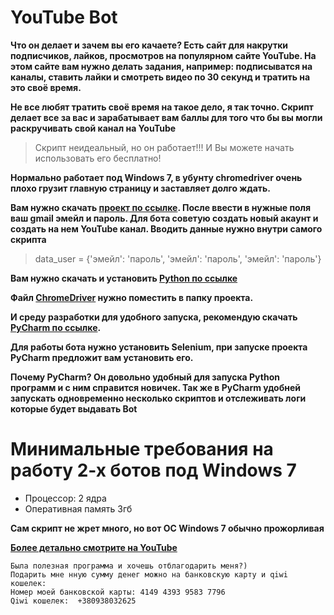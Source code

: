 # YouTube Bot

**Что он делает и зачем вы его качаете? Есть сайт для накрутки подписчиков, лайков, просмотров на популярном сайте YouTube. На этом сайте вам нужно делать задания, например: подписыватся на каналы, ставить лайки и смотреть видео по 30 секунд и тратить на это своё время.**

**Не все любят тратить своё время на такое дело, я так точно. Скрипт делает все за вас и зарабатывает вам баллы для того что бы вы могли раскручивать свой канал на YouTube**

>Скрипт неидеальный, но он работает!!! И Вы можете начать использовать его бесплатно!

**Нормально работает под Windows 7, в убунту chromedriver очень плохо грузит главную страницу и заставляет долго ждать.**

**Вам нужно скачать [проект по ссылке](https://github.com/Ivan-1994/youtube_bot/archive/master.zip).
После ввести в нужные поля ваш gmail эмейл и пароль. Для бота советую создать новый акаунт и создать на нем YouTube канал.
Вводить данные нужно внутри самого скрипта**

>data_user = {'эмейл': 'пароль',
             'эмейл': 'пароль',
             'эмейл': 'пароль'}

**Вам нужно скачать и установить [Python по ссылке](https://www.python.org/ftp/python/3.7.0/python-3.7.0.exe)**

**Файл [ChromeDriver](https://chromedriver.storage.googleapis.com/2.41/chromedriver_win32.zip) нужно поместить в папку проекта.**

**И среду разработки для удобного запуска, рекомендую скачать [PyCharm по ссылке](https://www.jetbrains.com/pycharm/download/download-thanks.html?platform=windows&code=PCC).**

**Для работы бота нужно установить Selenium, при запуске проекта PyCharm предложит вам установить его.**

**Почему PyCharm? Он довольно удобный для запуска Python программ и с ним справится новичек. Так же в PyCharm удобней запускать одновременно несколько скриптов и отслеживать логи которые будет выдавать Bot**

# Минимальные требования на работу 2-х ботов под Windows 7
- Процессор: 2 ядра
- Оперативная память 3гб

**Сам скрипт не жрет много, но вот ОС Windows 7 обычно прожорливая**

**[Более детально смотрите на YouTube](https://www.youtube.com/watch?v=Sz2olBnyrAk)**

```
Была полезная программа и хочешь отблагодарить меня?)
Подарить мне нную сумму денег можно на банковскую карту и qiwi кошелек:
Номер моей банковской карты: 4149 4393 9583 7796
Qiwi кошелек:  +380938032625
```
